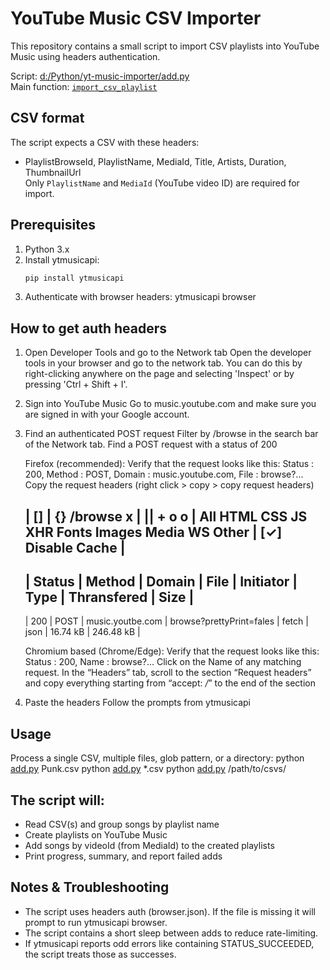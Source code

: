 # YouTube Music CSV Importer

This repository contains a small script to import CSV playlists into YouTube Music using headers authentication.

Script: [d:/Python/yt-music-importer/add.py](d:/Python/yt-music-importer/add.py)  
Main function: [`import_csv_playlist`](d:/Python/yt-music-importer/add.py)

## CSV format
The script expects a CSV with these headers:
- PlaylistBrowseId, PlaylistName, MediaId, Title, Artists, Duration, ThumbnailUrl  
Only `PlaylistName` and `MediaId` (YouTube video ID) are required for import.

## Prerequisites
1. Python 3.x
2. Install ytmusicapi:
    ```sh
    pip install ytmusicapi
3. Authenticate with browser headers:
    ytmusicapi browser

## How to get auth headers
1. Open Developer Tools and go to the Network tab
    Open the developer tools in your browser and go to the network tab. You can do this by right-clicking anywhere on the page and selecting 'Inspect' or by pressing 'Ctrl + Shift + I'.
2. Sign into YouTube Music
    Go to music.youtube.com and make sure you are signed in with your Google account.
3. Find an authenticated POST request
    Filter by /browse in the search bar of the Network tab. Find a POST request with a status of 200

    Firefox (recommended):
        Verify that the request looks like this: Status : 200, Method : POST, Domain : music.youtube.com, File : browse?...
        Copy the request headers (right click > copy > copy request headers)

    | [] | {} /browse     x | ||  +  o  o  | All HTML CSS JS XHR Fonts Images Media WS Other | [✓] Disable Cache |
    --------------------------------------------------------------------------------------------------------------
    | Status | Method | Domain           | File                     | Initiator | Type | Thransfered | Size      |
    --------------------------------------------------------------------------------------------------------------
    |   200  | POST   | music.youtbe.com | browse?prettyPrint=fales | fetch     | json | 16.74 kB    | 246.48 kB |


    Chromium based (Chrome/Edge):
        Verify that the request looks like this: Status : 200, Name : browse?...
        Click on the Name of any matching request. In the “Headers” tab, scroll to the section “Request headers” and copy everything starting from “accept: */*” to the end of the section
4. Paste the headers
    Follow the prompts from ytmusicapi

## Usage
Process a single CSV, multiple files, glob pattern, or a directory:
    python [add.py](http://_vscodecontentref_/0) Punk.csv
    python [add.py](http://_vscodecontentref_/1) *.csv
    python [add.py](http://_vscodecontentref_/2) /path/to/csvs/

## The script will:
- Read CSV(s) and group songs by playlist name
- Create playlists on YouTube Music
- Add songs by videoId (from MediaId) to the created playlists
- Print progress, summary, and report failed adds

## Notes & Troubleshooting
- The script uses headers auth (browser.json). If the file is missing it will prompt to run ytmusicapi browser.
- The script contains a short sleep between adds to reduce rate-limiting.
- If ytmusicapi reports odd errors like containing STATUS_SUCCEEDED, the script treats those as successes.
